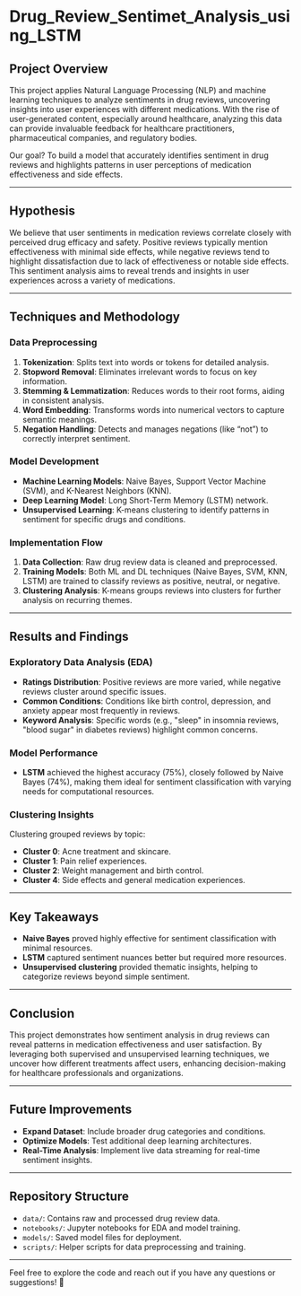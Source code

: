 # Drug_Review_Sentimet_Analysis_using_LSTM


## Project Overview
This project applies Natural Language Processing (NLP) and machine learning techniques to analyze sentiments in drug reviews, uncovering insights into user experiences with different medications. With the rise of user-generated content, especially around healthcare, analyzing this data can provide invaluable feedback for healthcare practitioners, pharmaceutical companies, and regulatory bodies.

Our goal? To build a model that accurately identifies sentiment in drug reviews and highlights patterns in user perceptions of medication effectiveness and side effects.

---

## Hypothesis
We believe that user sentiments in medication reviews correlate closely with perceived drug efficacy and safety. Positive reviews typically mention effectiveness with minimal side effects, while negative reviews tend to highlight dissatisfaction due to lack of effectiveness or notable side effects. This sentiment analysis aims to reveal trends and insights in user experiences across a variety of medications.

---

## Techniques and Methodology

### Data Preprocessing
1. **Tokenization**: Splits text into words or tokens for detailed analysis.
2. **Stopword Removal**: Eliminates irrelevant words to focus on key information.
3. **Stemming & Lemmatization**: Reduces words to their root forms, aiding in consistent analysis.
4. **Word Embedding**: Transforms words into numerical vectors to capture semantic meanings.
5. **Negation Handling**: Detects and manages negations (like “not”) to correctly interpret sentiment.

### Model Development
- **Machine Learning Models**: Naive Bayes, Support Vector Machine (SVM), and K-Nearest Neighbors (KNN).
- **Deep Learning Model**: Long Short-Term Memory (LSTM) network.
- **Unsupervised Learning**: K-means clustering to identify patterns in sentiment for specific drugs and conditions.

### Implementation Flow
1. **Data Collection**: Raw drug review data is cleaned and preprocessed.
2. **Training Models**: Both ML and DL techniques (Naive Bayes, SVM, KNN, LSTM) are trained to classify reviews as positive, neutral, or negative.
3. **Clustering Analysis**: K-means groups reviews into clusters for further analysis on recurring themes.

---

## Results and Findings

### Exploratory Data Analysis (EDA)
- **Ratings Distribution**: Positive reviews are more varied, while negative reviews cluster around specific issues.
- **Common Conditions**: Conditions like birth control, depression, and anxiety appear most frequently in reviews.
- **Keyword Analysis**: Specific words (e.g., "sleep" in insomnia reviews, "blood sugar" in diabetes reviews) highlight common concerns.

### Model Performance
- **LSTM** achieved the highest accuracy (75%), closely followed by Naive Bayes (74%), making them ideal for sentiment classification with varying needs for computational resources.

### Clustering Insights
Clustering grouped reviews by topic:
- **Cluster 0**: Acne treatment and skincare.
- **Cluster 1**: Pain relief experiences.
- **Cluster 2**: Weight management and birth control.
- **Cluster 4**: Side effects and general medication experiences.

---

## Key Takeaways
- **Naive Bayes** proved highly effective for sentiment classification with minimal resources.
- **LSTM** captured sentiment nuances better but required more resources.
- **Unsupervised clustering** provided thematic insights, helping to categorize reviews beyond simple sentiment.

---

## Conclusion
This project demonstrates how sentiment analysis in drug reviews can reveal patterns in medication effectiveness and user satisfaction. By leveraging both supervised and unsupervised learning techniques, we uncover how different treatments affect users, enhancing decision-making for healthcare professionals and organizations.

---

## Future Improvements
- **Expand Dataset**: Include broader drug categories and conditions.
- **Optimize Models**: Test additional deep learning architectures.
- **Real-Time Analysis**: Implement live data streaming for real-time sentiment insights.

---

## Repository Structure
- `data/`: Contains raw and processed drug review data.
- `notebooks/`: Jupyter notebooks for EDA and model training.
- `models/`: Saved model files for deployment.
- `scripts/`: Helper scripts for data preprocessing and training.

---

Feel free to explore the code and reach out if you have any questions or suggestions! 🚀
